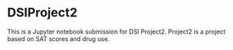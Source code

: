 # DSIProject2
This is a Jupyter notebook submission for DSI Project2. Project2 is a project based on SAT scores and drug use.
